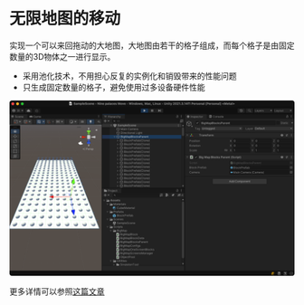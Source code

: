 # 无限地图的移动

实现一个可以来回拖动的大地图，大地图由若干的格子组成，而每个格子是由固定数量的3D物体之一进行显示。

- 采用池化技术，不用担心反复的实例化和销毁带来的性能问题
- 只生成固定数量的格子，避免使用过多设备硬件性能

![](./screenshot.png)

更多详情可以参照[这篇文章](https://blog.cha.moe/article/67b9754f)

